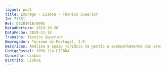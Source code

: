 ```yaml
--- 
layout: post
title: Emprego - Lisboa - Técnico Superior
Id: 71351
Ref: OE201910/0995
DataAbertura: 2019-10-30
DataFecho: 2019-11-18
Trabalho: Técnico Superior
Empregador: Turismo de Portugal, I.P.
Descricao: Análise e apoio jurídico na gestão e acompanhamento dos procedimentos de contratação pública na aquisição de bens e serviços.
CodigoPostal: 1050-124 LISBOA
Concelho: Lisboa
Distrito: Lisboa
--- 
```

